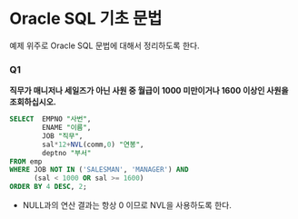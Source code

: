 # Oracle SQL 기초 문법

예제 위주로 Oracle SQL 문법에 대해서 정리하도록 한다.

### Q1

**직무가 매니저나 세일즈가 아닌 사원 중 월급이 1000 미만이거나 1600 이상인 사원을 조회하십시오.**

```sql
SELECT  EMPNO "사번", 
        ENAME "이름", 
        JOB "직무", 
        sal*12+NVL(comm,0) "연봉", 
        deptno "부서"
FROM emp
WHERE JOB NOT IN ('SALESMAN', 'MANAGER') AND
      (sal < 1000 OR sal >= 1600)
ORDER BY 4 DESC, 2;
```
+ NULL과의 연산 결과는 항상 0 이므로 NVL을 사용하도록 한다.

